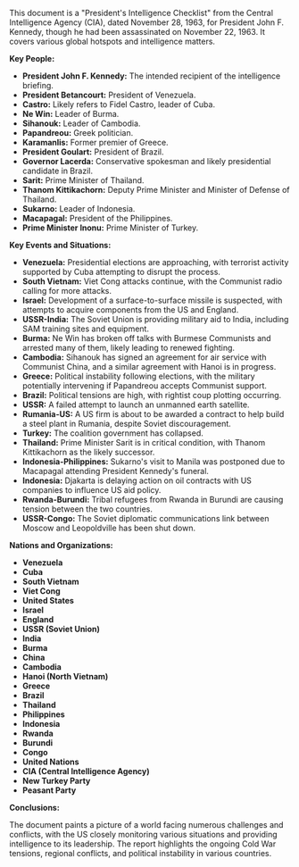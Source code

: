 This document is a "President's Intelligence Checklist" from the Central Intelligence Agency (CIA), dated November 28, 1963, for President John F. Kennedy, though he had been assassinated on November 22, 1963. It covers various global hotspots and intelligence matters.

**Key People:**

*   **President John F. Kennedy:** The intended recipient of the intelligence briefing.
*   **President Betancourt:** President of Venezuela.
*   **Castro:** Likely refers to Fidel Castro, leader of Cuba.
*   **Ne Win:** Leader of Burma.
*   **Sihanouk:** Leader of Cambodia.
*   **Papandreou:** Greek politician.
*   **Karamanlis:** Former premier of Greece.
*   **President Goulart:** President of Brazil.
*   **Governor Lacerda:** Conservative spokesman and likely presidential candidate in Brazil.
*   **Sarit:** Prime Minister of Thailand.
*   **Thanom Kittikachorn:** Deputy Prime Minister and Minister of Defense of Thailand.
*   **Sukarno:** Leader of Indonesia.
*   **Macapagal:** President of the Philippines.
*   **Prime Minister Inonu:** Prime Minister of Turkey.

**Key Events and Situations:**

*   **Venezuela:** Presidential elections are approaching, with terrorist activity supported by Cuba attempting to disrupt the process.
*   **South Vietnam:** Viet Cong attacks continue, with the Communist radio calling for more attacks.
*   **Israel:** Development of a surface-to-surface missile is suspected, with attempts to acquire components from the US and England.
*   **USSR-India:** The Soviet Union is providing military aid to India, including SAM training sites and equipment.
*   **Burma:** Ne Win has broken off talks with Burmese Communists and arrested many of them, likely leading to renewed fighting.
*   **Cambodia:** Sihanouk has signed an agreement for air service with Communist China, and a similar agreement with Hanoi is in progress.
*   **Greece:** Political instability following elections, with the military potentially intervening if Papandreou accepts Communist support.
*   **Brazil:** Political tensions are high, with rightist coup plotting occurring.
*   **USSR:** A failed attempt to launch an unmanned earth satellite.
*   **Rumania-US:** A US firm is about to be awarded a contract to help build a steel plant in Rumania, despite Soviet discouragement.
*   **Turkey:** The coalition government has collapsed.
*   **Thailand:** Prime Minister Sarit is in critical condition, with Thanom Kittikachorn as the likely successor.
*   **Indonesia-Philippines:** Sukarno's visit to Manila was postponed due to Macapagal attending President Kennedy's funeral.
*   **Indonesia:** Djakarta is delaying action on oil contracts with US companies to influence US aid policy.
*   **Rwanda-Burundi:** Tribal refugees from Rwanda in Burundi are causing tension between the two countries.
*   **USSR-Congo:** The Soviet diplomatic communications link between Moscow and Leopoldville has been shut down.

**Nations and Organizations:**

*   **Venezuela**
*   **Cuba**
*   **South Vietnam**
*   **Viet Cong**
*   **United States**
*   **Israel**
*   **England**
*   **USSR (Soviet Union)**
*   **India**
*   **Burma**
*   **China**
*   **Cambodia**
*   **Hanoi (North Vietnam)**
*   **Greece**
*   **Brazil**
*   **Thailand**
*   **Philippines**
*   **Indonesia**
*   **Rwanda**
*   **Burundi**
*   **Congo**
*   **United Nations**
*   **CIA (Central Intelligence Agency)**
*   **New Turkey Party**
*   **Peasant Party**

**Conclusions:**

The document paints a picture of a world facing numerous challenges and conflicts, with the US closely monitoring various situations and providing intelligence to its leadership. The report highlights the ongoing Cold War tensions, regional conflicts, and political instability in various countries.
